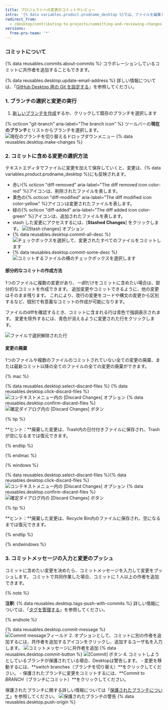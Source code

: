 ```yaml
---
title: プロジェクトへの変更のコミットやレビュー
intro: '{% data variables.product.prodname_desktop %}では、ファイルを編集すると、全ての変更が追跡されます。 有意義なコミットを作成するために、変更のまとめ方を決めることができます。'
redirect_from:
  - /desktop/contributing-to-projects/committing-and-reviewing-changes-to-your-project
versions:
  free-pro-team: '*'
---
```


### コミットについて

{% data reusables.commits.about-commits %} コラボレーションしているコミットに共作者を追加することもできます。

{% data reusables.desktop.update-email-address %} 詳しい情報については、「[GitHub Desktop 用の Git を設定する](/desktop/getting-started-with-github-desktop/configuring-git-for-github-desktop)」を参照してください。

### 1. ブランチの選択と変更の実行

1. [新しいブランチを作成](/desktop/guides/contributing-to-projects/managing-branches)するか、クリックして既存のブランチを選択します

{% octicon "git-branch" aria-label="The branch icon" %} ツールバーの**現在のブランチ**とリストからブランチを選択します。
  ![現在のブランチを切り替えるドロップダウンメニュー](/assets/images/help/desktop/click-branch-in-drop-down.png)
{% data reusables.desktop.make-changes %}

### 2. コミットに含める変更の選択方法

テキストエディタでファイルに変更を加えて保存していくと、変更は、{% data variables.product.prodname_desktop %}にも反映されます。

* 赤い{% octicon "diff-removed" aria-label="The diff removed icon color-red" %}アイコンは、削除されたファイルを表します。
* 黄色の{% octicon "diff-modified" aria-label="The diff modified icon color-yellow" %}アイコンは変更されたファイルを表します。
* 緑の{% octicon "diff-added" aria-label="The diff added icon color-green" %}アイコンは、追加されたファイルを表します。
* stash した変更にアクセスするには、[**Stashed Changes**] をクリックします。 ![[Stash changes] オプション](/assets/images/help/desktop/stashed-changes.png)
* {% data reusables.desktop.commit-all-desc %}
![チェックボックスを選択して、変更されたすべてのファイルをコミットします](/assets/images/help/desktop/commit-all.png)
* {% data reusables.desktop.commit-some-desc %}
![コミットするファイルの横のチェックボックスを選択します](/assets/images/help/desktop/commit-some.png)

#### 部分的なコミットの作成方法

1つのファイルに複数の変更があり、*一部*だけをコミットに含めたい場合は、部分的なコミットを作成できます。 追加変更やコミットできるように、他の変更はそのまま残ります。 これにより、改行の変更をコードや構文の変更から区別するなど、個別で有意義なコミットの作成が可能になります。

ファイルのdiffを確認するとき、コミットに含まれる行は青色で強調表示されます。 変更を除外するには、青色が消えるように変更された行をクリックします。

![ファイルで選択解除された行](/assets/images/help/desktop/partial-commit.png)

#### 変更の廃棄

1つのファイルや複数のファイルのコミットされていない全ての変更の廃棄、または最新コミット以降の全てのファイルの全ての変更の廃棄ができます。

{% mac %}

{% data reusables.desktop.select-discard-files %}
{% data reusables.desktop.click-discard-files %}
  ![コンテキストメニュー内の [Discard Changes] オプション](/assets/images/help/desktop/discard-changes-mac.png)
{% data reusables.desktop.confirm-discard-files %}
  ![確定ダイアログ内の [Discard Changes] ボタン](/assets/images/help/desktop/discard-changes-confirm-mac.png)

{% tip %}

**ヒント：**廃棄した変更は、Trash内の日付付きファイルに保存され、Trashが空になるまでは復元できます。

{% endtip %}

{% endmac %}

{% windows %}

{% data reusables.desktop.select-discard-files %}{% data reusables.desktop.click-discard-files %}
  ![コンテキストメニュー内の [Discard Changes] オプション](/assets/images/help/desktop/discard-changes-win.png)
{% data reusables.desktop.confirm-discard-files %}
  ![確定ダイアログ内の [Discard Changes] ボタン](/assets/images/help/desktop/discard-changes-confirm-win.png)

{% tip %}

**ヒント：**廃棄した変更は、Recycle Bin内のファイルに保存され、空になるまでは復元できます。

{% endtip %}

{% endwindows %}

### 3. コミットメッセージの入力と変更のプッシュ

コミットに含めたい変更を決めたら、コミットメッセージを入力して変更をプッシュします。 コミットで共同作業した場合、コミットに 1 人以上の作者を追加できます。

{% note %}

**注釈**: {% data reusables.desktop.tags-push-with-commits %} 詳しい情報については、「[タグを管理する](/desktop/contributing-to-projects/managing-tags)」を参照してください。

{% endnote %}

{% data reusables.desktop.commit-message %}
  ![Commit messageフィールド](/assets/images/help/desktop/commit-message.png)
2. オプションとして、コミットに別の作者を追加するには、共作者を追加するアイコンをクリックし、追加するユーザ名を入力します。 ![コミットメッセージに共作者を追加](/assets/images/help/desktop/add-co-author-commit.png)
{% data reusables.desktop.commit-button %}
  ![[Commit] ボタン](/assets/images/help/desktop/commit-button.png)
4. コミットしようとしているブランチが保護されている場合、Desktopは警告します。
    - 変更を移動するには、**switch branches（ブランチを切り替え）**をクリックしてください。
    - 保護されたブランチに変更をコミットするには、**Commit to _BRANCH_（ブランチにコミット）**をクリックしてください。

  保護されたブランチに関する詳しい情報については「[保護されたブランチについて](/github/administering-a-repository/about-protected-branches)」を参照してください。 ![保護されたブランチの警告](/assets/images/help/desktop/protected-branch-warning.png)
{% data reusables.desktop.push-origin %}
